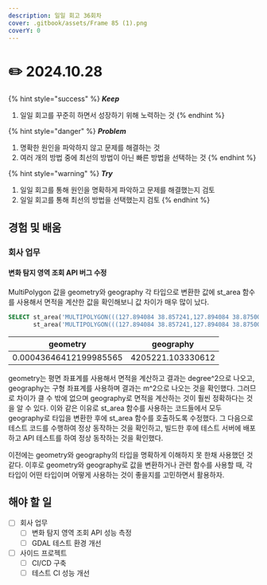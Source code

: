 ```yaml
---
description: 일일 회고 36회차
cover: .gitbook/assets/Frame 85 (1).png
coverY: 0
---
```


# ✏️ 2024.10.28

{% hint style="success" %}
_**Keep**_

1. 일일 회고를 꾸준히 하면서 성장하기 위해 노력하는 것
{% endhint %}

{% hint style="danger" %}
_**Problem**_

1. 명확한 원인을 파악하지 않고 문제를 해결하는 것
2. 여러 개의 방법 중에 최선의 방법이 아닌 빠른 방법을 선택하는 것
{% endhint %}

{% hint style="warning" %}
_**Try**_

1. 일일 회고를 통해 원인을 명확하게 파악하고 문제를 해결했는지 검토
2. 일일 회고를 통해 최선의 방법을 선택했는지 검토
{% endhint %}

## 경험 및 배움

### 회사 업무

#### 변화 탐지 영역 조회 API 버그 수정

MultiPolygon 값을 geometry와 geography 각 타입으로 변환한 값에 st\_area 함수를 사용해서 면적을 계산한 값을 확인해보니 값 차이가 매우 많이 났다.

```sql
SELECT st_area('MULTIPOLYGON(((127.894084 38.857241,127.894084 38.875008,127.91865 38.875008,127.91865 38.857241,127.894084 38.857241)))'::geometry)  AS geometry,
       st_area('MULTIPOLYGON(((127.894084 38.857241,127.894084 38.875008,127.91865 38.875008,127.91865 38.857241,127.894084 38.857241)))'::geography) AS geography;
```

| geometry               | geography         |
| ---------------------- | ----------------- |
| 0.00043646412199985565 | 4205221.103330612 |



geometry는 평면 좌표계를 사용해서 면적을 계산하고 결과는 degree^2으로 나오고, geography는 구형 좌표계를 사용하며 결과는 m^2으로 나오는 것을 확인했다. 그러므로 차이가 클 수 밖에 없으며 geography로 면적을 계산하는 것이 훨씬 정확하다는 것을 알 수 있다. 이와 같은 이유로 st\_area 함수를 사용하는 코드들에서 모두 geography로 타입을 변환한 후에 st\_area 함수를 호출하도록 수정했다. 그 다음으로 테스트 코드를 수행하여 정상 동작하는 것을 확인하고, 빌드한 후에 테스트 서버에 배포하고 API 테스트를 하여 정상 동작하는 것을 확인했다.

이전에는 geometry와 geography의 타입을 명확하게 이해하지 못 한채 사용했던 것 같다. 이후로 geometry와 geography로 값을 변환하거나 관련 함수를 사용할 때, 각 타입이 어떤 타입이며 어떻게 사용하는 것이 좋을지를 고민하면서 활용하자.



## 해야 할 일

* [ ] 회사 업무
  * [ ] 변화 탐지 영역 조회 API 성능 측정
  * [ ] GDAL 테스트 환경 개선
* [ ] 사이드 프로젝트
  * [ ] CI/CD 구축
  * [ ] 테스트 CI 성능 개선
